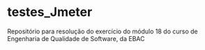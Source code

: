 # testes_Jmeter
Repositório para resolução do exercício do módulo 18 do curso de Engenharia de Qualidade de Software, da EBAC

